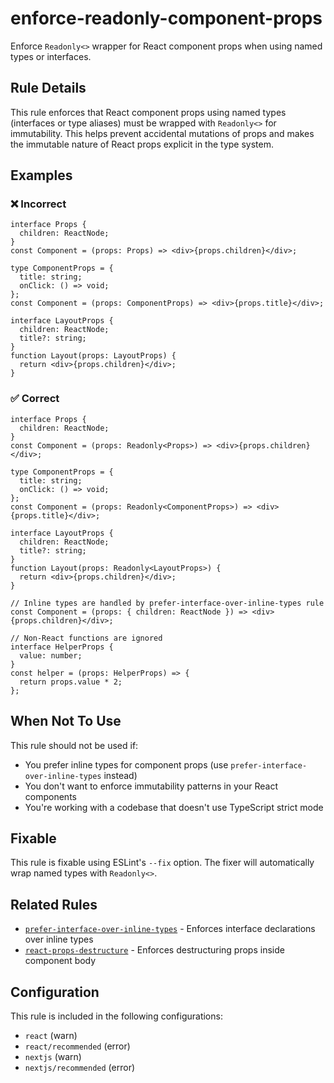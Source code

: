 # enforce-readonly-component-props

Enforce `Readonly<>` wrapper for React component props when using named types or interfaces.

## Rule Details

This rule enforces that React component props using named types (interfaces or type aliases) must be wrapped with `Readonly<>` for immutability. This helps prevent accidental mutations of props and makes the immutable nature of React props explicit in the type system.

## Examples

### ❌ Incorrect

```tsx
interface Props {
  children: ReactNode;
}
const Component = (props: Props) => <div>{props.children}</div>;
```

```tsx
type ComponentProps = {
  title: string;
  onClick: () => void;
};
const Component = (props: ComponentProps) => <div>{props.title}</div>;
```

```tsx
interface LayoutProps {
  children: ReactNode;
  title?: string;
}
function Layout(props: LayoutProps) {
  return <div>{props.children}</div>;
}
```

### ✅ Correct

```tsx
interface Props {
  children: ReactNode;
}
const Component = (props: Readonly<Props>) => <div>{props.children}</div>;
```

```tsx
type ComponentProps = {
  title: string;
  onClick: () => void;
};
const Component = (props: Readonly<ComponentProps>) => <div>{props.title}</div>;
```

```tsx
interface LayoutProps {
  children: ReactNode;
  title?: string;
}
function Layout(props: Readonly<LayoutProps>) {
  return <div>{props.children}</div>;
}
```

```tsx
// Inline types are handled by prefer-interface-over-inline-types rule
const Component = (props: { children: ReactNode }) => <div>{props.children}</div>;
```

```tsx
// Non-React functions are ignored
interface HelperProps {
  value: number;
}
const helper = (props: HelperProps) => {
  return props.value * 2;
};
```

## When Not To Use

This rule should not be used if:

- You prefer inline types for component props (use `prefer-interface-over-inline-types` instead)
- You don't want to enforce immutability patterns in your React components
- You're working with a codebase that doesn't use TypeScript strict mode

## Fixable

This rule is fixable using ESLint's `--fix` option. The fixer will automatically wrap named types with `Readonly<>`.

## Related Rules

- [`prefer-interface-over-inline-types`](./PREFER_INTERFACE_OVER_INLINE_TYPES.md) - Enforces interface declarations over inline types
- [`react-props-destructure`](./REACT_PROPS_DESTRUCTURE.md) - Enforces destructuring props inside component body

## Configuration

This rule is included in the following configurations:

- `react` (warn)
- `react/recommended` (error)
- `nextjs` (warn)
- `nextjs/recommended` (error)
